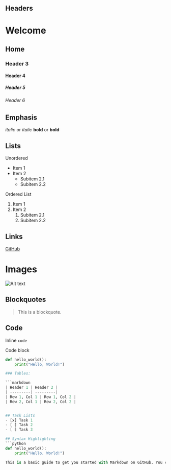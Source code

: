 ## Headers

# Welcome
## Home
### Header 3
#### Header 4
##### Header 5
###### Header 6


## Emphasis

*italic* or _italic_
**bold** or __bold__

## Lists

Unordered

- Item 1
- Item 2
  - Subitem 2.1
  - Subitem 2.2

Ordered List
1. Item 1
2. Item 2
   1. Subitem 2.1
   2. Subitem 2.2


## Links

[GitHub](https://github.com/)

# Images
![Alt text](image_url)

## Blockquotes
> This is a blockquote.

## Code 

Inline `code`

Code block
```python
def hello_world():
    print("Hello, World!")

### Tables:

```markdown
| Header 1 | Header 2 |
| ---------| ---------|
| Row 1, Col 1 | Row 1, Col 2 |
| Row 2, Col 1 | Row 2, Col 2 |


## Task Lists
- [x] Task 1
- [ ] Task 2
- [ ] Task 3

## Syntax Highlighting
```python
def hello_world():
    print("Hello, World!")

This is a basic guide to get you started with Markdown on GitHub. You can use these elements to create sophisticated formatting for both prose and code in your repositories. Explore more about Markdown and GitHub-flavored Markdown for additional features and customization options.


